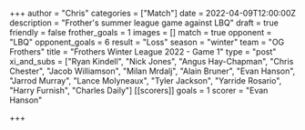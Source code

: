 +++
author = "Chris"
categories = ["Match"]
date = 2022-04-09T12:00:00Z
description = "Frother's summer league game against LBQ"
draft = true
friendly = false
frother_goals = 1
images = []
match = true
opponent = "LBQ"
opponent_goals = 6
result = "Loss"
season = "winter"
team = "OG Frothers"
title = "Frothers Winter League 2022 - Game 1"
type = "post"
xi_and_subs = ["Ryan Kindell", "Nick Jones", "Angus Hay-Chapman", "Chris Chester", "Jacob Williamson", "Milan Mrdalj", "Alain Bruner", "Evan Hanson", "Jarrod Murray", "Lance Molyneaux", "Tyler Jackson", "Yarride Rosario", "Harry Furnish", "Charles Daily"]
[[scorers]]
goals = 1
scorer = "Evan Hanson"

+++
